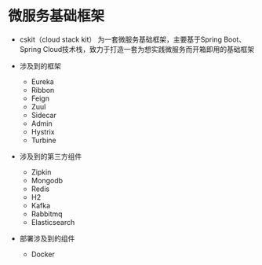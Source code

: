 # 微服务基础框架

* cskit（cloud stack kit） 为一套微服务基础框架，主要基于Spring Boot、Spring Cloud技术栈，致力于打造一套为想实践微服务而开箱即用的基础框架
* 涉及到的框架
   * Eureka 
   * Ribbon
   * Feign
   * Zuul
   * Sidecar
   * Admin
   * Hystrix
   * Turbine
   
* 涉及到的第三方组件
    * Zipkin
    * Mongodb
    * Redis
    * H2
    * Kafka
    * Rabbitmq
    * Elasticsearch
 * 部署涉及到的组件
    * Docker